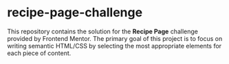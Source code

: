 # recipe-page-challenge
This repository contains the solution for the **Recipe Page** challenge provided by Frontend Mentor. The primary goal of this project is to focus on writing semantic HTML/CSS by selecting the most appropriate elements for each piece of content. 
